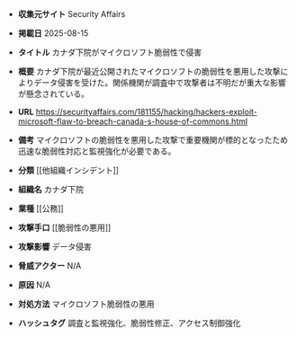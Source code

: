 - **収集元サイト**
Security Affairs

- **掲載日**
2025-08-15

- **タイトル**
カナダ下院がマイクロソフト脆弱性で侵害

- **概要**
カナダ下院が最近公開されたマイクロソフトの脆弱性を悪用した攻撃によりデータ侵害を受けた。関係機関が調査中で攻撃者は不明だが重大な影響が懸念されている。

- **URL**
https://securityaffairs.com/181155/hacking/hackers-exploit-microsoft-flaw-to-breach-canada-s-house-of-commons.html

- **備考**
マイクロソフトの脆弱性を悪用した攻撃で重要機関が標的となったため迅速な脆弱性対応と監視強化が必要である。

- **分類**
[[他組織インシデント]]

- **組織名**
カナダ下院

- **業種**
[[公務]]

- **攻撃手口**
[[脆弱性の悪用]]

- **攻撃影響**
データ侵害

- **脅威アクター**
N/A

- **原因**
N/A

- **対処方法**
マイクロソフト脆弱性の悪用

- **ハッシュタグ**
調査と監視強化、脆弱性修正、アクセス制御強化
